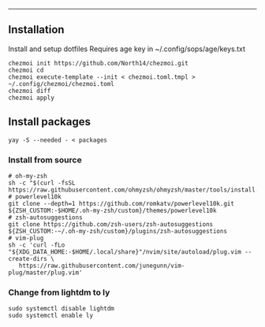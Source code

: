 
---

## Installation

Install and setup dotfiles
Requires age key in ~/.config/sops/age/keys.txt

    chezmoi init https://github.com/North14/chezmoi.git
    chezmoi cd
    chezmoi execute-template --init < chezmoi.toml.tmpl > ~/.config/chezmoi/chezmoi.toml
    chezmoi diff
    chezmoi apply

## Install packages

    yay -S --needed - < packages

### Install from source

    # oh-my-zsh
    sh -c "$(curl -fsSL https://raw.githubusercontent.com/ohmyzsh/ohmyzsh/master/tools/install.sh)"
    # powerlevel10k
    git clone --depth=1 https://github.com/romkatv/powerlevel10k.git ${ZSH_CUSTOM:-$HOME/.oh-my-zsh/custom}/themes/powerlevel10k
    # zsh-autosuggestions
    git clone https://github.com/zsh-users/zsh-autosuggestions ${ZSH_CUSTOM:-~/.oh-my-zsh/custom}/plugins/zsh-autosuggestions
    # vim-plug
    sh -c 'curl -fLo "${XDG_DATA_HOME:-$HOME/.local/share}"/nvim/site/autoload/plug.vim --create-dirs \
       https://raw.githubusercontent.com/junegunn/vim-plug/master/plug.vim'

### Change from lightdm to ly

    sudo systemctl disable lightdm
    sudo systemctl enable ly
